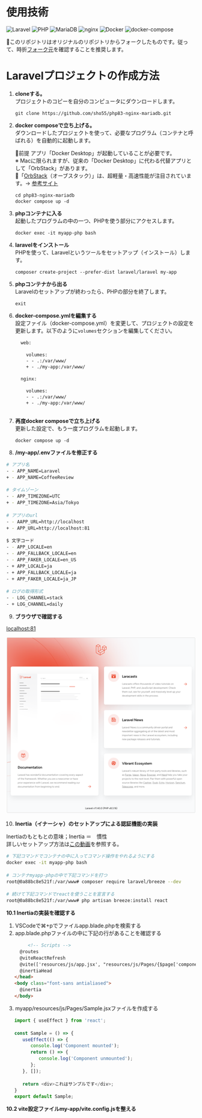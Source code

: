# 使用技術
![Laravel](https://img.shields.io/badge/Laravel-10-brightgreen.svg)
![PHP](https://img.shields.io/badge/PHP-8-blue.svg)
![MariaDB](https://img.shields.io/badge/MariaDB-10.4-blue.svg)
![nginx](https://img.shields.io/badge/nginx-1.18-blue.svg)
![Docker](https://img.shields.io/badge/Docker-20.10-blue.svg)
![docker-compose](https://img.shields.io/badge/docker--compose-1.29-blue.svg)


📌このリポジトリはオリジナルのリポジトリからフォークしたものです。従って、時折[フォーク元](https://github.com/sho55/php83-nginx-mariadb)を確認することを推奨します。

# Laravelプロジェクトの作成方法

1. **cloneする。**  
   プロジェクトのコピーを自分のコンピュータにダウンロードします。
   ```
   git clone https://github.com/sho55/php83-nginx-mariadb.git 
   ```

2. **docker composeで立ち上げる。**  
   ダウンロードしたプロジェクトを使って、必要なプログラム（コンテナと呼ばれる）を自動的に起動します。  

   📍前提 アプリ「Docker Desktop」が起動していることが必要です。  
   ※ Macに限られますが、従来の「Docker Desktop」に代わる代替アプリとして「OrbStack」があります。  
   📍「[OrbStack](https://orbstack.dev/)（オーブスタック）」は、超軽量・高速性能が注目されています。-> [参考サイト](https://qiita.com/shota0616/items/5b5b74d72272627e0f5a)

   ```zsh:zsh
   cd php83-nginx-mariadb
   docker compose up -d
   ```

3. **phpコンテナに入る**  
   起動したプログラムの中の一つ、PHPを使う部分にアクセスします。
   ```
   docker exec -it myapp-php bash
   ```

4. **laravelをインストール**  
   PHPを使って、Laravelというツールをセットアップ（インストール）します。
   ```
   composer create-project --prefer-dist laravel/laravel my-app
   ```

5. **phpコンテナから出る**  
   Laravelのセットアップが終わったら、PHPの部分を終了します。
   ```
   exit
   ```

6. **docker-compose.ymlを編集する**  
   設定ファイル（docker-compose.yml）を変更して、プロジェクトの設定を更新します。以下のように`volumes`セクションを編集してください。
   ```
     web: 
    
       volumes:
       - - .:/var/www/
       + - ./my-app:/var/www/

     nginx: 
    
       volumes:
       - - .:/var/www/
       + - ./my-app:/var/www/
    
   ```

7. **再度docker composeで立ち上げる**  
   更新した設定で、もう一度プログラムを起動します。
   ```
   docker compose up -d
   ```
8. **/my-app/.envファイルを修正する**

```bash
# アプリ名
- - APP_NAME=Laravel
+ - APP_NAME=CoffeeReview

# タイムゾーン
- - APP_TIMEZONE=UTC
+ - APP_TIMEZONE=Asia/Tokyo

# アプリのurl
- - AAPP_URL=http://localhost
+ - APP_URL=http://localhost:81

$ 文字コード
- - APP_LOCALE=en
- - APP_FALLBACK_LOCALE=en
- - APP_FAKER_LOCALE=en_US
- + APP_LOCALE=ja
- + APP_FALLBACK_LOCALE=ja
- + APP_FAKER_LOCALE=ja_JP

# ログの取得形式
- - LOG_CHANNEL=stack
- + LOG_CHANNEL=daily
```

9. **ブラウザで確認する**

[localhost:81](http://localhost:81/)

![初期画面](https://github.com/yuasys/php83-nginx-mariadb/blob/main/my-app/public/images/2025-01-27%2010-39-52.png?raw=true)


10. **Inertia（イナーシャ）のセットアップによる認証機能の実装**

Inertiaのもともとの意味；Inertia ＝　慣性  
詳しいセットアップ方法は[この動画](https://www.youtube.com/watch?v=humnThHNjLU&t=1201s)を参照する。

``` bash
# 下記コマンドでコンテナの中に入ってコマンド操作をやれるようにする
docker exec -it myapp-php bash

# コンテナmyapp-phpの中で下記コマンドを打つ
root@0a88bc8e521f:/var/www# composer require laravel/breeze --dev

# 続けて下記コマンドでreactを使うことを宣言する
root@0a88bc8e521f:/var/www# php artisan breeze:install react

```
**10.1 Inertiaの実装を確認する**

   1. VSCodeで⌘+pでファイルapp.blade.phpを検索する
   2. app.blade.phpファイルの中に下記の行があることを確認する
   ```html
           <!-- Scripts -->
        @routes
        @viteReactRefresh
        @vite(['resources/js/app.jsx', "resources/js/Pages/{$page['component']}.jsx"])
        @inertiaHead
      </head>
      <body class="font-sans antialiased">
        @inertia
      </body>
   ```
   3. myapp/resources/js/Pages/Sample.jsxファイルを作成する
   ```js
      import { useEffect } from 'react';

      const Sample = () => {
         useEffect(() => {
            console.log('Component mounted');
            return () => {
               console.log('Component unmounted');
            };
         }, []);

         return <div>これはサンプルです</div>;
      }
      export default Sample;
   ```

**10.2 vite設定ファイルmy-app/vite.config.jsを整える**



